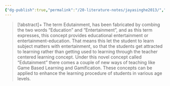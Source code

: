 ```yaml
---
{"dg-publish":true,"permalink":"/20-literature-notes/jayasinghe2013/","title":"Game based learning vs. gamification from the higher education students' perspective","tags":["computer-science","game-based-learning","gamification","motivation"],"noteIcon":"1","created":"Aug 30, 2024 17:34","updated":"Sep 12, 2024 23:24"}
---
```



> [!abstract]+
> The term Edutainment, has been fabricated by combing the two words “Education” and “Entertainment”, and as this term expresses, this concept provides educational entertainment or entertainment-education. That means this let the student to learn subject matters with entertainment, so that the students get attracted to learning rather than getting used to learning through the teacher centered learning concept. Under this novel concept called “Edutainment” there comes a couple of new ways of teaching like Game Based Learning and Gamification. These concepts can be applied to enhance the learning procedure of students in various age levels.
